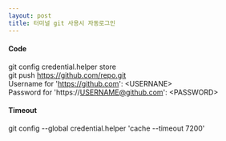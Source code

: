 ```yaml
---
layout: post
title: 터미널 git 사용시 자동로그인 
---
```

#### **Code**
git config credential.helper store \
git push https://github.com/repo.git	\
Username for 'https://github.com': \<USERNANE>\
Password for 'https://USERNAME@github.com': \<PASSWORD>

#### **Timeout**
git config --global credential.helper 'cache --timeout 7200'
